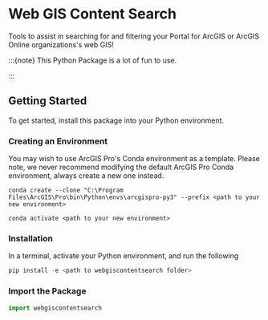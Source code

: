 # Web GIS Content Search

Tools to assist in searching for and filtering your Portal for ArcGIS or ArcGIS Online organizations's web GIS!

:::{note}
This Python Package is a lot of fun to use.

:::

## Getting Started

To get started, install this package into your Python environment.

### Creating an Environment

You may wish to use ArcGIS Pro's Conda environment as a template. Please note, we never recommend modifying the default ArcGIS Pro Conda environment, always create a new one instead.

``` shell
conda create --clone "C:\Program Files\ArcGIS\Pro\bin\Python\envs\arcgispro-py3" --prefix <path to your new environment>

conda activate <path to your new environment>
```

### Installation

In a terminal, activate your Python environment, and run the following

``` python
pip install -e <path to webgiscontentsearch folder>
```

### Import the Package

``` python
import webgiscontentsearch
